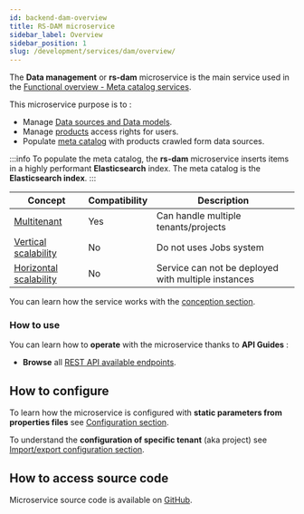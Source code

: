```yaml
---
id: backend-dam-overview
title: RS-DAM microservice
sidebar_label: Overview
sidebar_position: 1
slug: /development/services/dam/overview/
---
```


The **Data management** or **rs-dam** microservice is the main service used in
the [Functional overview - Meta catalog services](../../../overview/functional-overview/02-meta-catalog-services.md).

This microservice purpose is to :

- Manage [Data sources and Data models](../../../overview/concepts/02-meta-catalog.md).
- Manage [products](../../../overview/concepts/01-products.md) access rights for users.
- Populate [meta catalog](../../../overview/concepts/02-meta-catalog.md) with products crawled form data sources.

:::info
To populate the meta catalog, the **rs-dam** microservice inserts items in a highly performant **Elasticsearch** index.
The meta catalog is the **Elasticsearch index**.
:::

| Concept                                                                           | Compatibility | Description                                         |
|-----------------------------------------------------------------------------------|---------------|-----------------------------------------------------|
| [Multitenant](../../concepts/03-multitenant.md)                                   | Yes           | Can handle multiple tenants/projects                | 
| [Vertical scalability](../../concepts/07-scalability.md#vertical-scalability)     | No            | Do not uses Jobs system                             | 
| [Horizontal scalability](../../concepts/07-scalability.md#horizontal-scalability) | No            | Service can not be deployed with multiple instances |

You can learn how the service works with the [conception section](./conception.md).

### How to use

You can learn how to **operate** with the microservice thanks to **API Guides** :

- **Browse** all [REST API available endpoints](api-guides/rest/dam-api-swagger.mdx).

## How to configure

To learn how the microservice is configured with **static parameters from properties files**
see [Configuration section](./configuration/dam-static-configuration.md).

To understand the **configuration of specific tenant** (aka project)
see [Import/export configuration section](./configuration/dam-import-export.md).

## How to access source code

Microservice source code is available
on [GitHub](https://github.com/RegardsOss/regards-backend/tree/master/rs-dam).
